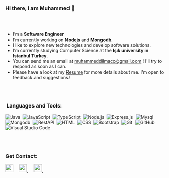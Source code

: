 ### Hi there, I am Muhammed 👋

<br/>
<br/>

-  I’m a **Software Engineer**
-  I’m currently working on **Nodejs** and **Mongodb**.
-  I like to explore new technologies and develop software solutions.
-  I’m currently studying Computer Science at the **Işık university in Istanbul Turkey**.
-  You can send me an email at muhammeddilmacc@gmail.com ! I'll try to respond as soon as I can.
-  Please have a look at my [Resume](https://drive.google.com/file/) for more details about me. I'm open to feedback and suggestions!

<br/>
<br/>

### &nbsp;Languages and Tools:
<p align="left">


![Java](https://img.shields.io/badge/-Java-05122A?style=flat&logo=java)&nbsp;
![JavaScript](https://img.shields.io/badge/-JavaScript-05122A?style=flat&logo=javascript)&nbsp;
![TypeScript](https://img.shields.io/badge/-TypeScript-05122A?style=flat&logo=typescript)&nbsp;
![Node.js](https://img.shields.io/badge/-Node.js-05122A?style=flat&logo=node.js)&nbsp;
![Express.js](https://img.shields.io/badge/-Express.js-05122A?style=flat&logo=express)&nbsp;
![Mysql](https://img.shields.io/badge/-Mysql-05122A?style=flat&logo=mysql)&nbsp;
![Mongodb](https://img.shields.io/badge/-mongodb-05122A?style=flat&logo=mongodb)&nbsp;
![RestAPI](https://img.shields.io/badge/-RestAPI-05122A?style=flat&logo=RestAPI)&nbsp;
![HTML](https://img.shields.io/badge/-HTML-05122A?style=flat&logo=HTML5)&nbsp;
![CSS](https://img.shields.io/badge/-CSS-05122A?style=flat&logo=CSS3&logoColor=1572B6)&nbsp;
![Bootstrap](https://img.shields.io/badge/-Bootstrap-05122A?style=flat&logo=bootstrap&logoColor=563D7C)&nbsp;
![Git](https://img.shields.io/badge/-Git-05122A?style=flat&logo=git)&nbsp;
![GitHub](https://img.shields.io/badge/-GitHub-05122A?style=flat&logo=github)&nbsp;
![Visual Studio Code](https://img.shields.io/badge/-Visual%20Studio%20Code-05122A?style=flat&logo=visual-studio-code&logoColor=007ACC)&nbsp;

<br/>
<br/>

### Get Contact:
<p align="left">

<a href="https://twitter.com/muhammeddilmacc"><img width="25px" src="https://www.vectorlogo.zone/logos/twitter/twitter-icon.svg"/></a>&ensp;&ensp;
<a 
  href="https://www.linkedin.com/in/muhammeddilmac/">
<img width="25px" src="https://www.vectorlogo.zone/logos/linkedin/linkedin-icon.svg" />
</a>&ensp;&ensp;
<a href="mailto:muhammeddilmacc@gmail.com">
<img width="25px" src="https://www.vectorlogo.zone/logos/gmail/gmail-icon.svg" />
</a>&ensp;&ensp;
